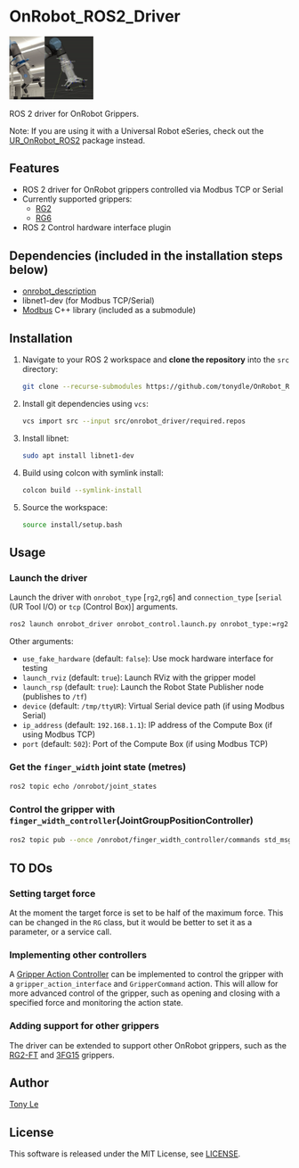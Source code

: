 # OnRobot_ROS2_Driver

<img src=doc/images/ur_onrobot.gif width=30%>

ROS 2 driver for OnRobot Grippers.

Note: If you are using it with a Universal Robot eSeries, check out the [UR_OnRobot_ROS2](https://github.com/tonydle/UR_OnRobot_ROS2) package instead.

## Features
- ROS 2 driver for OnRobot grippers controlled via Modbus TCP or Serial
- Currently supported grippers:
    - [RG2](https://onrobot.com/en/products/rg2-gripper)
    - [RG6](https://onrobot.com/en/products/rg6-gripper) 
- ROS 2 Control hardware interface plugin

## Dependencies (included in the installation steps below)

- [onrobot_description](https://github.com/tonydle/OnRobot_ROS2_Description)
- libnet1-dev (for Modbus TCP/Serial)
- [Modbus](https://github.com/Mazurel/Modbus) C++ library (included as a submodule)

## Installation

1. Navigate to your ROS 2 workspace and **clone the repository** into the `src` directory:
   ```sh
   git clone --recurse-submodules https://github.com/tonydle/OnRobot_ROS2_Driver.git src/onrobot_driver
   ```
2. Install git dependencies using `vcs`:
   ```sh
   vcs import src --input src/onrobot_driver/required.repos
   ```
3. Install libnet:
   ```sh
   sudo apt install libnet1-dev
   ```
4. Build using colcon with symlink install:
   ```sh
   colcon build --symlink-install
   ```
5. Source the workspace:
   ```sh
   source install/setup.bash
   ```

## Usage
### Launch the driver
Launch the driver with `onrobot_type` [`rg2`,`rg6`] and `connection_type` [`serial` (UR Tool I/O) or `tcp` (Control Box)] arguments.
   ```sh
   ros2 launch onrobot_driver onrobot_control.launch.py onrobot_type:=rg2 connection_type:=serial
   ```
Other arguments:
- `use_fake_hardware` (default: `false`): Use mock hardware interface for testing
- `launch_rviz` (default: `true`): Launch RViz with the gripper model
- `launch_rsp` (default: `true`): Launch the Robot State Publisher node (publishes to `/tf`)
- `device` (default: `/tmp/ttyUR`): Virtual Serial device path (if using Modbus Serial)
- `ip_address` (default: `192.168.1.1`): IP address of the Compute Box (if using Modbus TCP)
- `port` (default: `502`): Port of the Compute Box (if using Modbus TCP)

### Get the `finger_width` joint state (metres)
   ```sh
   ros2 topic echo /onrobot/joint_states
   ```
### Control the gripper with `finger_width_controller`(JointGroupPositionController)
   ```sh
   ros2 topic pub --once /onrobot/finger_width_controller/commands std_msgs/msg/Float64MultiArray "{data: [0.05]}"
   ```

## TO DOs
### Setting target force
At the moment the target force is set to be half of the maximum force. This can be changed in the `RG` class, but it would be better to set it as a parameter, or a service call.

### Implementing other controllers
A [Gripper Action Controller](https://control.ros.org/humble/doc/ros2_controllers/gripper_controllers/doc/userdoc.html) can be implemented to control the gripper with a `gripper_action_interface` and `GripperCommand` action. This will allow for more advanced control of the gripper, such as opening and closing with a specified force and monitoring the action state.

### Adding support for other grippers
The driver can be extended to support other OnRobot grippers, such as the [RG2-FT](https://onrobot.com/en/products/rg2-ft-gripper) and [3FG15](https://onrobot.com/en/products/3fg15-three-finger-gripper) grippers.

## Author
[Tony Le](https://github.com/tonydle)

## License
This software is released under the MIT License, see [LICENSE](./LICENSE).